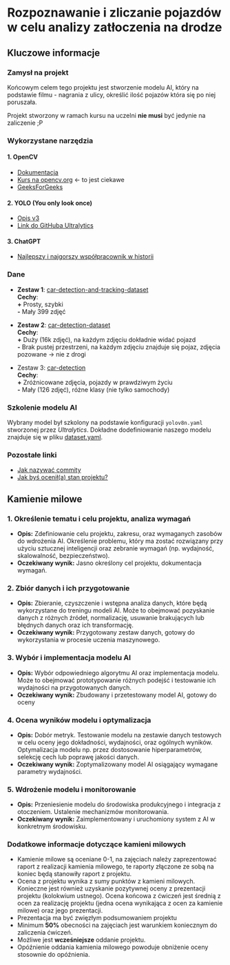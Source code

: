 # Rozpoznawanie i zliczanie pojazdów w celu analizy zatłoczenia na drodze
## Kluczowe informacje
### Zamysł na projekt
Końcowym celem tego projektu jest stworzenie modelu AI, który na podstawie filmu - nagrania z ulicy, określić ilość pojazów która się po niej poruszała.

Projekt stworzony w ramach kursu na uczelni **nie musi** być jedynie na zaliczenie ;P
### Wykorzystane narzędzia
#### 1. OpenCV
- [Dokumentacja](https://docs.opencv.org/4.x/d6/d00/tutorial_py_root.html)
- [Kurs na opencv.org](https://opencv.org/university/free-opencv-course/?utm_source=opcv&utm_medium=menu&utm_campaign=obc) <- to jest ciekawe
- [GeeksForGeeks](https://www.geeksforgeeks.org/opencv-python-tutorial/)
#### 2. YOLO (You only look once)
- [Opis v3](https://pjreddie.com/darknet/yolo/)
- [Link do GitHuba Ultralytics](https://github.com/ultralytics/ultralytics)
#### 3. ChatGPT
- [Najlepszy i najgorszy współpracownik w historii](https://chatgpt.com/)
### Dane
- **Zestaw 1**: [car-detection-and-tracking-dataset](https://www.kaggle.com/datasets/amitkumargurjar/car-detection-and-tracking-dataset)\
**Cechy**:\
**+** Prosty, szybki\
**-** Mały 399 zdjęć

- **Zestaw 2**: [car-detection-dataset](https://www.kaggle.com/datasets/seyeon040768/car-detection-dataset/data)\
**Cechy**:\
**+** Duży (16k zdjęć), na każdym zdjęciu dokładnie widać pojazd\
**-** Brak pustej przestrzeni, na każdym zdjęciu znajduje się pojaz, zdjęcia pozowane -> nie z drogi

- Zestaw 3: [car-detection](https://www.kaggle.com/datasets/abdallahwagih/cars-detection)\
**Cechy**:\
**+** Zróżnicowane zdjęcia, pojazdy w prawdziwym życiu\
**-** Mały (126 zdjęć), różne klasy (nie tylko samochody)

### Szkolenie modelu AI
Wybrany model był szkolony na podstawie konfiguracji `yolov8n.yaml` stworzonej przez _Ultralytics_. Dokładne dodefiniowanie naszego modelu znajduje się w pliku [dataset.yaml](dataset.yaml).

### Pozostałe linki
- [Jak nazywać commity](https://gist.github.com/qoomon/5dfcdf8eec66a051ecd85625518cfd13)
- [Jak byś ocenił(a) stan projektu?](https://www.youtube.com/watch?v=iMmItLCZXv8)
## Kamienie milowe
### 1. **Określenie tematu i celu projektu, analiza wymagań**
- **Opis:** Zdefiniowanie celu projektu, zakresu, oraz wymaganych zasobów do
wdrożenia AI. Określenie problemu, który ma zostać rozwiązany przy użyciu
sztucznej inteligencji oraz zebranie wymagań (np. wydajność, skalowalność,
bezpieczeństwo).
- **Oczekiwany wynik:** Jasno określony cel projektu, dokumentacja wymagań.
### 2. **Zbiór danych i ich przygotowanie**
- **Opis:** Zbieranie, czyszczenie i wstępna analiza danych, które będą wykorzystane
do treningu modeli AI. Może to obejmować pozyskanie danych z różnych źródeł,
normalizację, usuwanie brakujących lub błędnych danych oraz ich
transformację.
- **Oczekiwany wynik:** Przygotowany zestaw danych, gotowy do wykorzystania w
procesie uczenia maszynowego.
### 3. **Wybór i implementacja modelu AI**
- **Opis:** Wybór odpowiedniego algorytmu AI oraz implementacja modelu. Może to
obejmować prototypowanie różnych podejść i testowanie ich wydajności na
przygotowanych danych.
- **Oczekiwany wynik:** Zbudowany i przetestowany model AI, gotowy do oceny
### 4. **Ocena wyników modelu i optymalizacja**
- **Opis:** Dobór metryk. Testowanie modelu na zestawie danych testowych w celu
oceny jego dokładności, wydajności, oraz ogólnych wyników. Optymalizacja
modelu np. przez dostosowanie hiperparametrów, selekcję cech lub poprawę
jakości danych.
- **Oczekiwany wynik:** Zoptymalizowany model AI osiągający wymagane parametry
wydajności.
### 5. **Wdrożenie modelu i monitorowanie**
- **Opis:** Przeniesienie modelu do środowiska produkcyjnego i integracja z
otoczeniem. Ustalenie mechanizmów monitorowania.
- **Oczekiwany wynik:** Zaimplementowany i uruchomiony system z AI w
konkretnym środowisku.
### Dodatkowe informacje dotyczące kamieni milowych
- Kamienie milowe są oceniane 0-1, na zajęciach należy zaprezentować raport z
realizacji kamienia milowego, te raporty złączone ze sobą na koniec będą stanowiły
raport z projektu.
- Ocena z projektu wynika z sumy punktów z kamieni milowych. Konieczne jest również
uzyskanie pozytywnej oceny z prezentacji projektu (kolokwium ustnego). Ocena
końcowa z ćwiczeń jest średnią z ocen za realizację projektu (jedna ocena wynikająca z
ocen za kamienie milowe) oraz jego prezentacji.
- Prezentacja ma być zwięzłym podsumowaniem projektu
- Minimum **50%** obecności na zajęciach jest warunkiem koniecznym do zaliczenia
ćwiczeń.
- Możliwe jest **wcześniejsze** oddanie projektu.
- Opóźnienie oddania kamienia milowego powoduje obniżenie oceny stosownie do
opóźnienia. 